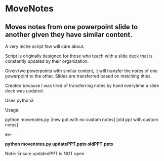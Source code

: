 # MoveNotes
Moves notes from one powerpoint slide to another given they have similar content.
--------------------------------------------------------------------------------

A very niche script few will care about.

Script is originally designed for those who teach with a slide deck that is constantly updated by their organization.

Given two powerpoints with similar content, it will transfer the notes of one powerpoint to the other. Slides are transferred based on matching titles.

Created because I was tired of transferring notes by hand everytime a slide deck was updated.

Uses python3

Usage:

python movenotes.py [new ppt with no custom notes] [old ppt with custom notes]

ex-

**python movenotes.py updatePPT.pptx oldPPT.pptx**


Note: Ensure updatedPPT is NOT open
      
